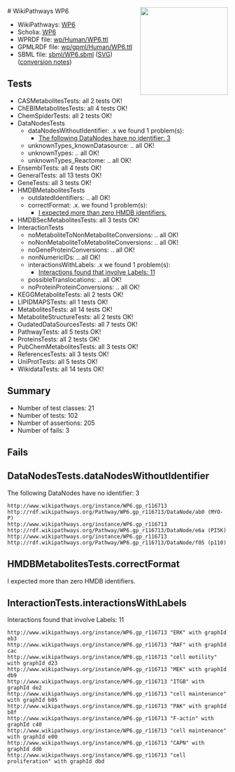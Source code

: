 <img style="float: right; width: 200px" src="../logo.png" />
# WikiPathways WP6

* WikiPathways: [WP6](https://identifiers.org/wikipathways:WP6)
* Scholia: [WP6](https://scholia.toolforge.org/wikipathways/WP6)
* WPRDF file: [wp/Human/WP6.ttl](../wp/Human/WP6.ttl)
* GPMLRDF file: [wp/gpml/Human/WP6.ttl](../wp/gpml/Human/WP6.ttl)
* SBML file: [sbml/WP6.sbml](../sbml/WP6.sbml) ([SVG](../sbml/WP6.svg)) ([conversion notes](../sbml/WP6.txt))

## Tests
* CASMetabolitesTests: all 2 tests OK!
* ChEBIMetabolitesTests: all 4 tests OK!
* ChemSpiderTests: all 2 tests OK!
* DataNodesTests
    * dataNodesWithoutIdentifier: .x we found 1 problem(s):
        * [The following DataNodes have no identifier: 3](#d2d32fa2)
    * unknownTypes_knownDatasource: .. all OK!
    * unknownTypes: .. all OK!
    * unknownTypes_Reactome: .. all OK!
* EnsemblTests: all 4 tests OK!
* GeneralTests: all 13 tests OK!
* GeneTests: all 3 tests OK!
* HMDBMetabolitesTests
    * outdatedIdentifiers: .. all OK!
    * correctFormat: .x. we found 1 problem(s):
        * [I expected more than zero HMDB identifiers.](#ad154c1e)
* HMDBSecMetabolitesTests: all 3 tests OK!
* InteractionTests
    * noMetaboliteToNonMetaboliteConversions: .. all OK!
    * noNonMetaboliteToMetaboliteConversions: .. all OK!
    * noGeneProteinConversions: .. all OK!
    * nonNumericIDs: .. all OK!
    * interactionsWithLabels: .x we found 1 problem(s):
        * [Interactions found that involve Labels: 11](#fe97a8b9)
    * possibleTranslocations: .. all OK!
    * noProteinProteinConversions: .. all OK!
* KEGGMetaboliteTests: all 2 tests OK!
* LIPIDMAPSTests: all 1 tests OK!
* MetabolitesTests: all 14 tests OK!
* MetaboliteStructureTests: all 2 tests OK!
* OudatedDataSourcesTests: all 7 tests OK!
* PathwayTests: all 5 tests OK!
* ProteinsTests: all 2 tests OK!
* PubChemMetabolitesTests: all 3 tests OK!
* ReferencesTests: all 3 tests OK!
* UniProtTests: all 5 tests OK!
* WikidataTests: all 14 tests OK!


## Summary

* Number of test classes: 21
* Number of tests: 102
* Number of assertions: 205
* Number of fails: 3

## Fails

<a name="d2d32fa2" />

## DataNodesTests.dataNodesWithoutIdentifier

The following DataNodes have no identifier: 3
```
http://www.wikipathways.org/instance/WP6.gp_r116713 http://rdf.wikipathways.org/Pathway/WP6.gp_r116713/DataNode/ab0 (MYO-P)
http://www.wikipathways.org/instance/WP6.gp_r116713 http://rdf.wikipathways.org/Pathway/WP6.gp_r116713/DataNode/e6a (PI5K)
http://www.wikipathways.org/instance/WP6.gp_r116713 http://rdf.wikipathways.org/Pathway/WP6.gp_r116713/DataNode/f05 (p110)
```

<a name="ad154c1e" />

## HMDBMetabolitesTests.correctFormat

I expected more than zero HMDB identifiers.
<a name="fe97a8b9" />

## InteractionTests.interactionsWithLabels

Interactions found that involve Labels: 11
```
http://www.wikipathways.org/instance/WP6.gp_r116713 "ERK" with graphId eb3
http://www.wikipathways.org/instance/WP6.gp_r116713 "RAF" with graphId cac
http://www.wikipathways.org/instance/WP6.gp_r116713 "cell motility" with graphId d23
http://www.wikipathways.org/instance/WP6.gp_r116713 "MEK" with graphId db9
http://www.wikipathways.org/instance/WP6.gp_r116713 "ITGB" with graphId de2
http://www.wikipathways.org/instance/WP6.gp_r116713 "cell maintenance" with graphId b05
http://www.wikipathways.org/instance/WP6.gp_r116713 "PAK" with graphId b8f
http://www.wikipathways.org/instance/WP6.gp_r116713 "F-actin" with graphId c40
http://www.wikipathways.org/instance/WP6.gp_r116713 "cell maintenance" with graphId e00
http://www.wikipathways.org/instance/WP6.gp_r116713 "CAPN" with graphId dd0
http://www.wikipathways.org/instance/WP6.gp_r116713 "cell proliferation" with graphId dbd
```

